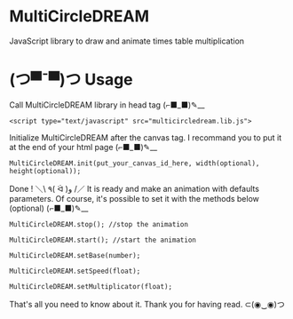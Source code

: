 # MultiCircleDREAM
JavaScript library to draw and animate times table multiplication

# (つ▀¯▀)つ Usage
Call MultiCircleDREAM library in head tag (⌐■_■)✎__

    <script type="text/javascript" src="multicircledream.lib.js">

Initialize MultiCircleDREAM after the canvas tag. I recommand you to put it at the end of your html page (⌐■_■)✎__

    MultiCircleDREAM.init(put_your_canvas_id_here, width(optional), height(optional));

Done ! ＼\ ٩( ᐛ )و /／ 
It is ready and make an animation with defaults parameters. Of course, it's possible to set it with the methods below (optional) (⌐■_■)✎__

    MultiCircleDREAM.stop(); //stop the animation

    MultiCircleDREAM.start(); //start the animation
    
    MultiCircleDREAM.setBase(number);
    
    MultiCircleDREAM.setSpeed(float);
    
    MultiCircleDREAM.setMultiplicator(float);
    
That's all you need to know about it. Thank you for having read. ⊂(◉‿◉)つ
